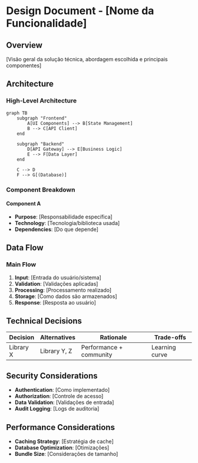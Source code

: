 # Design Document - [Nome da Funcionalidade]

## Overview

[Visão geral da solução técnica, abordagem escolhida e principais componentes]

## Architecture

### High-Level Architecture

```mermaid
graph TB
    subgraph "Frontend"
        A[UI Components] --> B[State Management]
        B --> C[API Client]
    end

    subgraph "Backend"
        D[API Gateway] --> E[Business Logic]
        E --> F[Data Layer]
    end

    C --> D
    F --> G[(Database)]
```

### Component Breakdown

#### Component A

- **Purpose**: [Responsabilidade específica]
- **Technology**: [Tecnologia/biblioteca usada]
- **Dependencies**: [Do que depende]

## Data Flow

### Main Flow

1. **Input**: [Entrada do usuário/sistema]
2. **Validation**: [Validações aplicadas]
3. **Processing**: [Processamento realizado]
4. **Storage**: [Como dados são armazenados]
5. **Response**: [Resposta ao usuário]

## Technical Decisions

| Decision  | Alternatives | Rationale               | Trade-offs     |
| --------- | ------------ | ----------------------- | -------------- |
| Library X | Library Y, Z | Performance + community | Learning curve |

## Security Considerations

- **Authentication**: [Como implementado]
- **Authorization**: [Controle de acesso]
- **Data Validation**: [Validações de entrada]
- **Audit Logging**: [Logs de auditoria]

## Performance Considerations

- **Caching Strategy**: [Estratégia de cache]
- **Database Optimization**: [Otimizações]
- **Bundle Size**: [Considerações de tamanho]
